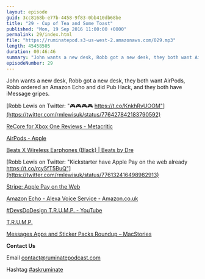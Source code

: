 ```yaml
---
layout: episode
guid: 3cc8168b-e77b-4458-9f83-0bb410db68be
title: "29 - Cup of Tea and Some Toast"
published: "Mon, 19 Sep 2016 11:00:00 +0000"
permalink: 29/index.html
file: "https://ruminatepod.s3-us-west-2.amazonaws.com/029.mp3"
length: 45458505
duration: 00:46:46
summary: "John wants a new desk, Robb got a new desk, they both want AirPods, Robb ordered an Amazon Echo and did Pub Hack, and they both have iMessage gripes."
episodeNumber: 29
---
```


John wants a new desk, Robb got a new desk, they both want AirPods, Robb ordered an Amazon Echo and did Pub Hack, and they both have iMessage gripes.

[Robb Lewis on Twitter: "🎮🎮🎮🎮 https://t.co/KnkhRvUOOM"](https://twitter.com/rmlewisuk/status/776427842183790592)

[ReCore for Xbox One Reviews - Metacritic](http://www.metacritic.com/game/xbox-one/recore?ref=hp)

[AirPods - Apple](http://www.apple.com/airpods/)

[Beats X Wireless Earphones (Black) | Beats by Dre](http://uk.beatsbydre.com/earphones/browse-earphones/wireless-earphones/MLYE2.html?icid=internal_LandingPage_na_GNS_UK_na_BeatsXComponent)

[Robb Lewis on Twitter: "Kickstarter have Apple Pay on the web already https://t.co/rcy5fT5BuQ"](https://twitter.com/rmlewisuk/status/776132416498982913)

[Stripe: Apple Pay on the Web](https://stripe.com/apple-pay)

[Amazon Echo - Alexa Voice Service - Amazon.co.uk](https://www.amazon.co.uk/dp/B01GAGVIE4/ref=gw_aucc_dopp_1?pf_rd_m=A3P5ROKL5A1OLE&pf_rd_s=desktop-hero-kindle-A&pf_rd_r=FDFYCBPM182ZSG98FFDX&pf_rd_t=Gateway&pf_rd_p=5136529e-baa9-4081-a197-87a8c431f6b8&pf_rd_i=desktop)

[#DevsDoDesign T.R.U.M.P. - YouTube](https://www.youtube.com/watch?v=oujQ43nIm6Y)

[T.R.U.M.P.](http://devsdodesign.com/T.R.U.M.P./)

[Messages Apps and Sticker Packs Roundup – MacStories](https://www.macstories.net/roundups/messages-apps-and-sticker-packs-roundup/)

**Contact Us**

Email [contact@ruminatepodcast.com](mailto:contact@ruminatepodcast.com)

Hashtag [#askruminate](https://twitter.com/search?q=askruminate)
